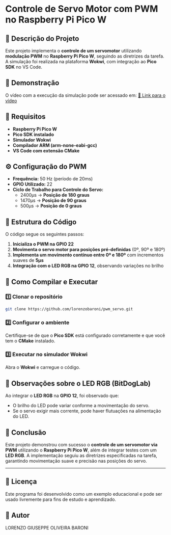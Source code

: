 # Controle de Servo Motor com PWM no Raspberry Pi Pico W

## 📌 Descrição do Projeto
Este projeto implementa o **controle de um servomotor** utilizando **modulação PWM** no **Raspberry Pi Pico W**, seguindo as diretrizes da tarefa. A simulação foi realizada na plataforma **Wokwi**, com integração ao **Pico SDK** no VS Code.

## 🎥 Demonstração
O vídeo com a execução da simulação pode ser acessado em:
[🔗 Link para o vídeo](https://www.youtube.com/watch?v=8tvOLoBXICI&ab_channel=LorenzoGiuseppeOliveiraBaroni)

## 📜 Requisitos
- **Raspberry Pi Pico W**
- **Pico SDK instalado**
- **Simulador Wokwi**
- **Compilador ARM (arm-none-eabi-gcc)**
- **VS Code com extensão CMake**

## ⚙️ Configuração do PWM
- **Frequência:** 50 Hz (período de 20ms)
- **GPIO Utilizado:** 22
- **Ciclo de Trabalho para Controle do Servo:**
  - 2400µs → **Posição de 180 graus**
  - 1470µs → **Posição de 90 graus**
  - 500µs → **Posição de 0 graus**

## 📂 Estrutura do Código
O código segue os seguintes passos:
1. **Inicializa o PWM na GPIO 22**
2. **Movimenta o servo motor para posições pré-definidas** (0º, 90º e 180º)
3. **Implementa um movimento contínuo entre 0º e 180º** com incrementos suaves de **5µs**
4. **Integração com o LED RGB na GPIO 12**, observando variações no brilho

## 🔧 Como Compilar e Executar
### 1️⃣ Clonar o repositório
```bash
git clone https://github.com/lorenzobaroni/pwm_servo.git
```

### 2️⃣ Configurar o ambiente
Certifique-se de que o **Pico SDK** está configurado corretamente e que você tem o **CMake** instalado.


### 3️⃣ Executar no simulador Wokwi
Abra o **Wokwi** e carregue o código.

## 🎯 Observações sobre o LED RGB (BitDogLab)
Ao integrar o **LED RGB** na **GPIO 12**, foi observado que:
- O brilho do LED pode variar conforme a movimentação do servo.
- Se o servo exigir mais corrente, pode haver flutuações na alimentação do LED.

## 📌 Conclusão
Este projeto demonstrou com sucesso o **controle de um servomotor via PWM** utilizando o **Raspberry Pi Pico W**, além de integrar testes com um **LED RGB**. A implementação seguiu as diretrizes especificadas na tarefa, garantindo movimentação suave e precisão nas posições do servo.

---

## 📝 Licença
Este programa foi desenvolvido como um exemplo educacional e pode ser usado livremente para fins de estudo e aprendizado.

## 📌 Autor
LORENZO GIUSEPPE OLIVEIRA BARONI

